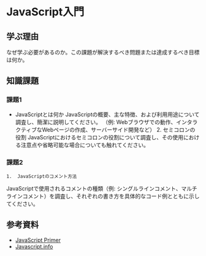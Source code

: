 # JavaScript入門

## 学ぶ理由

なぜ学ぶ必要があるのか。この課題が解決するべき問題または達成するべき目標は何か。

## 知識課題

### 課題1

- JavaScriptとは何か
JavaScriptの概要、主な特徴、および利用用途について調査し、簡潔に説明してください。
（例: Webブラウザでの動作、インタラクティブなWebページの作成、サーバーサイド開発など）
	2.	セミコロンの役割
JavaScriptにおけるセミコロンの役割について調査し、その使用における注意点や省略可能な場合についても触れてください。

### 課題2

	1.	JavaScriptのコメント方法
JavaScriptで使用されるコメントの種類（例: シングルラインコメント、マルチラインコメント）を調査し、それぞれの書き方を具体的なコード例とともに示してください。

## 参考資料

- [JavaScript Primer](https://jsprimer.net/)
- [Javascript.info](https://ja.javascript.info/)
